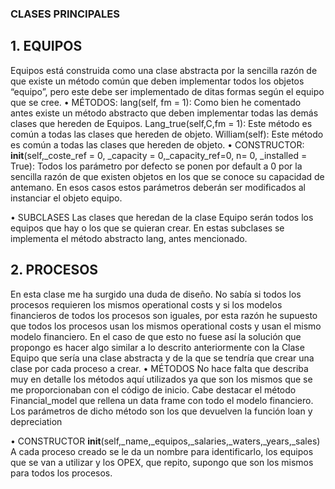 ### CLASES PRINCIPALES
## 1.	EQUIPOS
Equipos está construida como una clase abstracta por la sencilla razón de que existe un método común que deben implementar todos los objetos “equipo”, pero este debe ser implementado de ditas formas según el equipo que se cree.
•	MÉTODOS:
lang(self, fm = 1): Como bien he comentado antes existe un método abstracto que deben implementar todas las demás clases que hereden de Equipos.
Lang_true(self,C,fm = 1): Este método es común a todas las clases que hereden de objeto. 
William(self): Este método es común a todas las clases que hereden de objeto.
•	CONSTRUCTOR:
__init__(self,_coste_ref = 0, _capacity = 0,_capacity_ref=0, n= 0, _installed = True): Todos los parámetro por defecto se ponen por default a 0 por la sencilla razón de que existen objetos en los que se conoce su capacidad de antemano. En esos casos estos parámetros deberán ser modificados al instanciar el objeto equipo.

•	SUBCLASES
Las clases que heredan de la clase Equipo serán todos los equipos que hay o los que se quieran crear.
En estas subclases se implementa el método abstracto lang, antes mencionado.


## 2.	PROCESOS
En esta clase me ha surgido una duda de diseño. No sabía si todos los procesos requieren los mismos operational costs y si los modelos financieros de todos los procesos son iguales, por esta razón he supuesto que todos los procesos usan los mismos operational costs y usan el mismo modelo financiero. En el caso de que esto no fuese así la solución que propongo es hacer algo similar a lo descrito anteriormente con la Clase Equipo que sería una clase abstracta y de la que se tendría que crear una clase por cada proceso a crear.
•	MÉTODOS
No hace falta que describa muy en detalle los métodos aquí utilizados ya que son los mismos que se me proporcionaban con el código de inicio.
Cabe destacar el método Financial_model que rellena un data frame con todo el modelo financiero. Los parámetros de dicho método son los que devuelven la función loan y depreciation

•	CONSTRUCTOR
__init__(self,_name,_equipos,_salaries,_waters,_years,_sales)
A cada proceso creado se le da un nombre para identificarlo, los equipos que se van a utilizar y los OPEX, que repito, supongo que son los mismos para todos los procesos.
